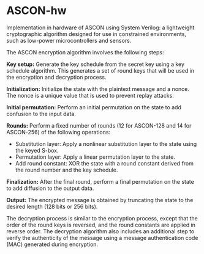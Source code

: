 # ASCON-hw

Implementation in hardware of ASCON using System Verilog: a lightweight cryptographic algorithm designed for use in constrained environments, such as low-power microcontrollers and sensors.

The ASCON encryption algorithm involves the following steps:

**Key setup:** Generate the key schedule from the secret key using a key schedule algorithm. This generates a set of round keys that will be used in the encryption and decryption process.

**Initialization:** Initialize the state with the plaintext message and a nonce. The nonce is a unique value that is used to prevent replay attacks.

**Initial permutation:** Perform an initial permutation on the state to add confusion to the input data.

**Rounds:** Perform a fixed number of rounds (12 for ASCON-128 and 14 for ASCON-256) of the following operations:

- Substitution layer: Apply a nonlinear substitution layer to the state using the keyed S-box.
- Permutation layer: Apply a linear permutation layer to the state.
- Add round constant: XOR the state with a round constant derived from the round number and the key schedule.

**Finalization:** After the final round, perform a final permutation on the state to add diffusion to the output data.

**Output:** The encrypted message is obtained by truncating the state to the desired length (128 bits or 256 bits).

The decryption process is similar to the encryption process, except that the order of the round keys is reversed, and the round constants are applied in reverse order. The decryption algorithm also includes an additional step to verify the authenticity of the message using a message authentication code (MAC) generated during encryption.
